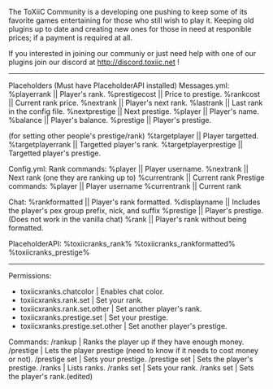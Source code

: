 The ToXiiC Community is a developing one pushing to keep some of its favorite games entertaining for those
who still wish to play it. Keeping old plugins up to date and creating new ones for those in need
at responible prices; if a payment is required at all.

If you interested in joining our communiy or just need help with one of our plugins
join our discord at http://discord.toxiic.net !

---------------------------------------------------------------------------------
Placeholders (Must have PlaceholderAPI installed)
Messages.yml:
%playerrank || Player's rank.
%prestigecost || Price to prestige.
%rankcost || Current rank price.
%nextrank || Player's next rank.
%lastrank || Last rank in the config file.
%nextprestige || Next prestige.
%player || Player's name.
%balance || Player's balance.
%prestige || Player's prestige.

(for setting other people's prestige/rank)
%targetplayer || Player targetted.
%targetplayerrank || Targetted player's rank.
%targetplayerprestige || Targetted player's prestige.

Config.yml:
Rank commands:
%player || Player username.
%nextrank || Next rank (one they are ranking up to)
%currentrank || Current rank
Prestige commands:
%player || Player username
%currentrank || Current rank

Chat:
%rankformatted || Player's rank formatted.
%displayname || Includes the player's pex group prefix, nick, and suffix
%prestige || Player's prestige. (Does not work in the vanilla chat)
%rank || Player's rank without being formatted.

PlaceholderAPI:
%toxiicranks_rank%
%toxiicranks_rankformatted%
%toxiicranks_prestige%

---------------------------------------------------------------------------------
Permissions:
- toxiicxranks.chatcolor | Enables chat color.
- toxiicxranks.rank.set | Set your rank.
- toxiicxranks.rank.set.other | Set another player's rank.
- toxiicxranks.prestige.set | Set your prestige.
- toxiicxranks.prestige.set.other | Set another player's prestige.

Commands:
/rankup | Ranks the player up if they have enough money.
/prestige | Lets the player prestige (need to know if it needs to cost money or not).
/prestige set <number> | Sets your prestige.
/prestige set <player> <number> | Sets the player's prestige.
/ranks | Lists ranks.
/ranks set <character> | Sets your rank.
/ranks set <player> <character> | Sets the player's rank.(edited)
